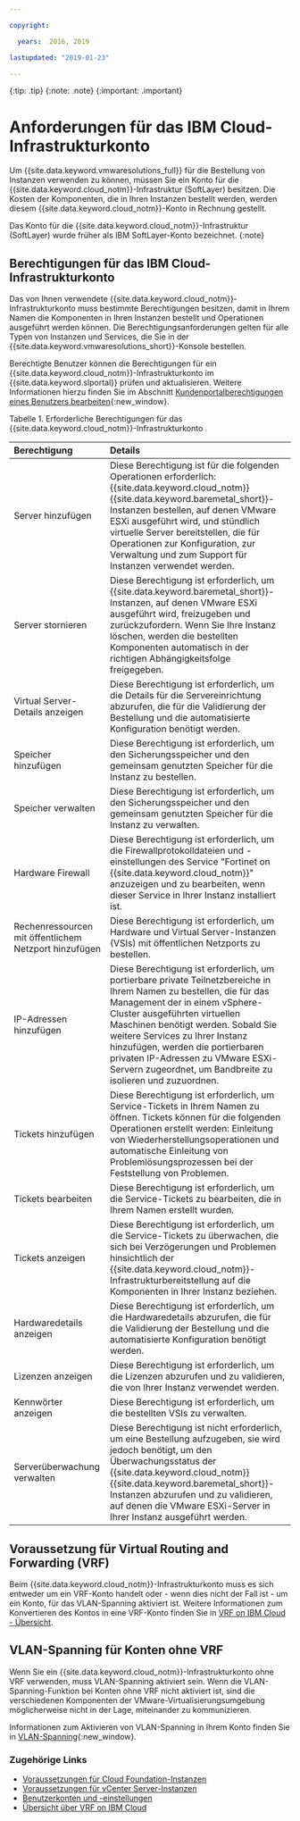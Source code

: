 ```yaml
---

copyright:

  years:  2016, 2019

lastupdated: "2019-01-23"

---
```


{:tip: .tip}
{:note: .note}
{:important: .important}

# Anforderungen für das IBM Cloud-Infrastrukturkonto

Um {{site.data.keyword.vmwaresolutions_full}} für die Bestellung von Instanzen verwenden zu können, müssen Sie ein Konto für die {{site.data.keyword.cloud_notm}}-Infrastruktur (SoftLayer) besitzen. Die Kosten der Komponenten, die in Ihren Instanzen bestellt werden, werden diesem {{site.data.keyword.cloud_notm}}-Konto in Rechnung gestellt.

Das Konto für die {{site.data.keyword.cloud_notm}}-Infrastruktur (SoftLayer) wurde früher als IBM SoftLayer-Konto bezeichnet.
{:note}

## Berechtigungen für das IBM Cloud-Infrastrukturkonto

Das von Ihnen verwendete {{site.data.keyword.cloud_notm}}-Infrastrukturkonto muss bestimmte Berechtigungen besitzen, damit in Ihrem Namen die Komponenten in Ihren Instanzen bestellt und Operationen ausgeführt werden können. Die Berechtigungsanforderungen gelten für alle Typen von Instanzen und Services, die Sie in der {{site.data.keyword.vmwaresolutions_short}}-Konsole bestellen.

Berechtigte Benutzer können die Berechtigungen für ein {{site.data.keyword.cloud_notm}}-Infrastrukturkonto im {{site.data.keyword.slportal}} prüfen und aktualisieren. Weitere Informationen hierzu finden Sie im Abschnitt [Kundenportalberechtigungen eines Benutzers bearbeiten](/docs/customer-portal/cpmanuserprof.html#cp_editusercpperm){:new_window}.

Tabelle 1. Erforderliche Berechtigungen für das {{site.data.keyword.cloud_notm}}-Infrastrukturkonto

| Berechtigung         | Details                                 |
|:------------------ |:--------------------------------------- |
| Server hinzufügen | Diese Berechtigung ist für die folgenden Operationen erforderlich: {{site.data.keyword.cloud_notm}} {{site.data.keyword.baremetal_short}}-Instanzen bestellen, auf denen VMware ESXi ausgeführt wird, und stündlich virtuelle Server bereitstellen, die für Operationen zur Konfiguration, zur Verwaltung und zum Support für Instanzen verwendet werden. |
| Server stornieren | Diese Berechtigung ist erforderlich, um {{site.data.keyword.baremetal_short}}-Instanzen, auf denen VMware ESXi ausgeführt wird, freizugeben und zurückzufordern. Wenn Sie Ihre Instanz löschen, werden die bestellten Komponenten automatisch in der richtigen Abhängigkeitsfolge freigegeben. |
| Virtual Server-Details anzeigen | Diese Berechtigung ist erforderlich, um die Details für die Servereinrichtung abzurufen, die für die Validierung der Bestellung und die automatisierte Konfiguration benötigt werden. |
| Speicher hinzufügen | Diese Berechtigung ist erforderlich, um den Sicherungsspeicher und den gemeinsam genutzten Speicher für die Instanz zu bestellen. |
| Speicher verwalten | Diese Berechtigung ist erforderlich, um den Sicherungsspeicher und den gemeinsam genutzten Speicher für die Instanz zu verwalten. |
| Hardware Firewall | Diese Berechtigung ist erforderlich, um die Firewallprotokolldateien und -einstellungen des Service "Fortinet on {{site.data.keyword.cloud_notm}}" anzuzeigen und zu bearbeiten, wenn dieser Service in Ihrer Instanz installiert ist. |
| Rechenressourcen mit öffentlichem Netzport hinzufügen | Diese Berechtigung ist erforderlich, um Hardware und Virtual Server-Instanzen (VSIs) mit öffentlichen Netzports zu bestellen. |
| IP-Adressen hinzufügen | Diese Berechtigung ist erforderlich, um portierbare private Teilnetzbereiche in Ihrem Namen zu bestellen, die für das Management der in einem vSphere-Cluster ausgeführten virtuellen Maschinen benötigt werden. Sobald Sie weitere Services zu Ihrer Instanz hinzufügen, werden die portierbaren privaten IP-Adressen zu VMware ESXi-Servern zugeordnet, um Bandbreite zu isolieren und zuzuordnen. |
| Tickets hinzufügen | Diese Berechtigung ist erforderlich, um Service-Tickets in Ihrem Namen zu öffnen. Tickets können für die folgenden Operationen erstellt werden: Einleitung von Wiederherstellungsoperationen und automatische Einleitung von Problemlösungsprozessen bei der Feststellung von Problemen. |
| Tickets bearbeiten | Diese Berechtigung ist erforderlich, um die Service-Tickets zu bearbeiten, die in Ihrem Namen erstellt wurden. |
| Tickets anzeigen | Diese Berechtigung ist erforderlich, um die Service-Tickets zu überwachen, die sich bei Verzögerungen und Problemen hinsichtlich der {{site.data.keyword.cloud_notm}}-Infrastrukturbereitstellung auf die Komponenten in Ihrer Instanz beziehen. |
| Hardwaredetails anzeigen | Diese Berechtigung ist erforderlich, um die Hardwaredetails abzurufen, die für die Validierung der Bestellung und die automatisierte Konfiguration benötigt werden. |
| Lizenzen anzeigen | Diese Berechtigung ist erforderlich, um die Lizenzen abzurufen und zu validieren, die von Ihrer Instanz verwendet werden. |
| Kennwörter anzeigen | Diese Berechtigung ist erforderlich, um die bestellten VSIs zu verwalten. |
| Serverüberwachung verwalten | Diese Berechtigung ist nicht erforderlich, um eine Bestellung aufzugeben, sie wird jedoch benötigt, um den Überwachungsstatus der {{site.data.keyword.cloud_notm}} {{site.data.keyword.baremetal_short}}-Instanzen abzurufen und zu validieren, auf denen die VMware ESXi-Server in Ihrer Instanz ausgeführt werden. |

## Voraussetzung für Virtual Routing and Forwarding (VRF)

Beim {{site.data.keyword.cloud_notm}}-Infrastrukturkonto muss es sich entweder um ein VRF-Konto handelt oder - wenn dies nicht der Fall ist - um ein Konto, für das VLAN-Spanning aktiviert ist. Weitere Informationen zum Konvertieren des Kontos in eine VRF-Konto finden Sie in [VRF on IBM Cloud - Übersicht](/docs/infrastructure/direct-link/vrf-on-ibm-cloud.html). 

## VLAN-Spanning für Konten ohne VRF

Wenn Sie ein {{site.data.keyword.cloud_notm}}-Infrastrukturkonto ohne VRF verwenden, muss VLAN-Spanning aktiviert sein. Wenn die VLAN-Spanning-Funktion bei Konten ohne VRF nicht aktiviert ist, sind die verschiedenen Komponenten der VMware-Virtualisierungsumgebung möglicherweise nicht in der Lage, miteinander zu kommunizieren. 

Informationen zum Aktivieren von VLAN-Spanning in Ihrem Konto finden Sie in [VLAN-Spanning](/docs/infrastructure/vlans/vlan-spanning.html){:new_window}. 

### Zugehörige Links

* [Voraussetzungen für Cloud Foundation-Instanzen](/docs/services/vmwaresolutions/sddc/sd_planning.html)
* [Voraussetzungen für vCenter Server-Instanzen](/docs/services/vmwaresolutions/vcenter/vc_planning.html)
* [Benutzerkonten und -einstellungen](/docs/services/vmwaresolutions/vmonic/useraccount.html)
* [Übersicht über VRF on IBM Cloud](/docs/infrastructure/direct-link/vrf-on-ibm-cloud.html)
